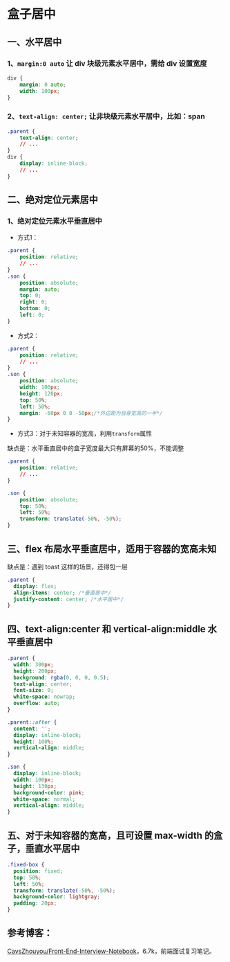 # 盒子居中

## 一、水平居中

### 1、`margin:0 auto` 让 div 块级元素水平居中，需给 div 设置宽度

```css
div {
	margin: 0 auto;
	width: 100px;
}
```

### 2、`text-align: center;` 让非块级元素水平居中，比如：span

```css
.parent {
	text-align: center;
	// ...
}
div { 
    display: inline-block;
    // ...
}
```

## 二、绝对定位元素居中

### 1、绝对定位元素水平垂直居中

* 方式1：

```css
.parent {
    position: relative;
    // ...
}
.son {
    position: absolute;
    margin: auto;
    top: 0;
    right: 0;
    bottom: 0;
    left: 0;
}
```

* 方式2：

```css
.parent {
    position: relative;
    // ...
}
.son {
    position: absolute;
    width: 100px;
    height: 120px;
    top: 50%;
    left: 50%;
    margin: -60px 0 0 -50px;/*外边距为自身宽高的一半*/
}
```

* 方式3：对于未知容器的宽高，利用`transform`属性

缺点是：水平垂直居中的盒子宽度最大只有屏幕的50%，不能调整

```css
.parent {
    position: relative;
    // ...
}

.son {
    position: absolute;
    top: 50%;
    left: 50%;
    transform: translate(-50%, -50%);
}
```

## 三、flex 布局水平垂直居中，适用于容器的宽高未知

缺点是：遇到 toast 这样的场景，还得包一层

```css
.parent {
  display: flex;
  align-items: center; /*垂直居中*/
  justify-content: center; /*水平居中*/
}
```

## 四、text-align:center 和 vertical-align:middle 水平垂直居中

```css
.parent {
  width: 300px;
  height: 200px;
  background: rgba(0, 0, 0, 0.5);
  text-align: center;
  font-size: 0;
  white-space: nowrap;
  overflow: auto;
}

.parent::after {
  content: '';
  display: inline-block;
  height: 100%;
  vertical-align: middle;
}

.son {
  display: inline-block;
  width: 100px;
  height: 130px;
  background-color: pink;
  white-space: normal;
  vertical-align: middle;
}
```

## 五、对于未知容器的宽高，且可设置 max-width 的盒子，垂直水平居中

```css
.fixed-box {
  position: fixed;
  top: 50%;
  left: 50%;
  transform: translate(-50%, -50%);
  background-color: lightgray;
  padding: 20px;
}
```

## 参考博客：

[CavsZhouyou/Front-End-Interview-Notebook](https://github.com/CavsZhouyou/Front-End-Interview-Notebook)，6.7k，前端面试复习笔记。